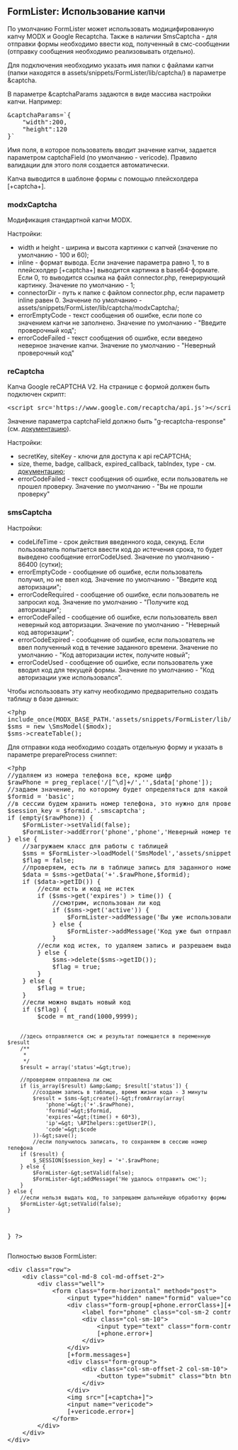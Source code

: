
<meta http-equiv="Content-Type" content="text/html; charset=utf-8">
<h2>FormLister: Использование капчи</h2>

<p>По умолчанию FormLister может использовать модицифированную капчу MODX и Google Recaptcha. Также в наличии SmsCaptcha - для отправки формы необходимо ввести код, полученный в смс-сообщении (отправку сообщения необходимо реализовывать отдельно).</p>
<p>Для подключения необходимо указать имя папки с файлами капчи (папки находятся в assets/snippets/FormLister/lib/captcha/) в параметре &amp;captcha.</p>
<p>В параметре &amp;captchaParams задаются в виде массива настройки капчи. Например:</p>
<pre class="brush: html;">&amp;captchaParams=`{
	"width":200,
	"height":120
}`</pre>
<p>Имя поля, в которое пользователь вводит значение капчи, задается параметром captchaField (по умолчанию - vericode). Правило валидации для этого поля создается автоматически.</p>
<p>Капча выводится в шаблоне формы с помощью плейсхолдера [+captcha+].</p>
<h3 class="sub-header text-bold">modxCaptcha</h3>
<p>Модификация стандартной капчи MODX.</p>
<p>Настройки:</p>
<ul>
<li>width и height - ширина и высота картинки с капчей (значение по умолчанию - 100 и 60);</li>
<li>inline - формат вывода. Если значение параметра равно 1, то в плейсхолдер [+captcha+] выводится картинка в base64-формате. Если 0, то выводится ссылка на файл connector.php, генерирующий картинку. Значение по умолчанию - 1;</li>
<li>connectorDir - путь к папке с файлом connector.php, если параметр inline равен 0. Значение по умолчанию - assets/snippets/FormLister/lib/captcha/modxCaptcha/;</li>
<li>errorEmptyCode - текст сообщения об ошибке, если поле со значением капчи не заполнено. Значение по умолчанию - "Введите проверочный код";</li>
<li>errorCodeFailed - текст сообщения об ошибке, если введено неверное значение капчи. Значение по умолчанию - "Неверный проверочный код" </li>
</ul>
<h3 class="sub-header text-bold">reCaptcha</h3>
<p>Капча Google reCAPTCHA V2. На странице с формой должен быть подключен скрипт:</p>
<pre class="brush: html;">&lt;script src='https://www.google.com/recaptcha/api.js'&gt;&lt;/script&gt;</pre>
<p>Значение параметра captchaField должно быть "g-recaptcha-response" (см. <a href="https://developers.google.com/recaptcha/docs/verify" rel="nofollow" taget="_blank">документацию</a>). </p>
<p>Настройки:</p>
<ul>
<li>secretKey, siteKey - ключи для доступа к api reCAPTCHA; </li>
<li>size, theme, badge, callback, expired_callback, tabIndex, type - см. <a href="https://developers.google.com/recaptcha/docs/display#render_param" rel="nofollow" taget="_blank">документацию</a>;</li>
<li>errorCodeFailed - текст сообщения об ошибке, если пользователь не прошел проверку. Значение по умолчанию - "Вы не прошли проверку"</li>
</ul>
<h3 class="sub-header text-bold">smsCaptcha</h3>
<p>Настройки: </p>
<ul>
<li>codeLifeTime - срок действия введенного кода, секунд. Если пользователь попытается ввести код до истечения срока, то будет выведено сообщение errorCodeUsed. Значение по умолчанию - 86400 (сутки);</li>
<li>errorEmptyCode - сообщение об ошибке, если пользователь получил, но не ввел код. Значение по умолчанию - "Введите код авторизации"; </li>
<li>errorCodeRequired - сообщение об ошибке, если пользователь не запросил код. Значение по умолчанию - "Получите код авторизации"; </li>
<li>errorCodeFailed - сообщение об ошибке, если пользователь ввел неверный код авторизации. Значение по умолчанию - "Неверный код авторизации";</li>
<li>errorCodeExpired - сообщение об ошибке, если пользователь не ввел полученный код в течение заданного времени. Значение по умолчанию - "Код авторизации истек, получите новый"; </li>
<li>errorCodeUsed - сообщение об ошибке, если пользователь уже вводил код для текущей формы. Значение по умолчанию - "Код авторизации уже использовался".</li>
</ul>
<p>Чтобы использовать эту капчу необходимо предварительно создать таблицу в базе данных:</p>
<pre class="brush: php;">&lt;?php
include_once(MODX_BASE_PATH.'assets/snippets/FormLister/lib/captcha/smsCaptcha/model.php');
$sms = new \SmsModel($modx);
$sms-&gt;createTable();</pre>
<p>Для отправки кода необходимо создать отдельную форму и указать в параметре prepareProcess сниппет:</p>
<pre class="brush: php;">&lt;?php
//удаляем из номера телефона все, кроме цифр
$rawPhone = preg_replace('/[^\d]+/','',$data['phone']);
//задаем значение, по которому будет определяться для какой формы генерируется код
$formid = 'basic';
//в сессии будем хранить номер телефона, это нужно для проверки кода в основной форме, потом его можно использовать в каких-то целях, например убрать из основной формы поле для ввода телефона, а в письме использовать телефон из сессии
$session_key = $formid.'.smscaptcha';
if (empty($rawPhone)) {
	$FormLister-&gt;setValid(false);
	$FormLister-&gt;addError('phone','phone','Неверный номер телефона');   
} else {
	//загружаем класс для работы с таблицей
	$sms = $FormLister-&gt;loadModel('SmsModel','assets/snippets/FormLister/lib/captcha/smsCaptcha/model.php');
	$flag = false;
	//проверяем, есть ли в таблице запись для заданного номера и идентификатора формы
	$data = $sms-&gt;getData('+'.$rawPhone,$formid);
	if ($data-&gt;getID()) {
		//если есть и код не истек
		if ($sms-&gt;get('expires') &gt; time()) {
			//смотрим, использован ли код
			if ($sms-&gt;get('active')) {
				$FormLister-&gt;addMessage('Вы уже использовали код.');
			} else {
				$FormLister-&gt;addMessage('Код уже был отправлен. Подождите несколько минут прежде чем запросить новый.');
			}
		//если код истек, то удаляем запись и разрешаем выдать новый
		} else {
			$sms-&gt;delete($sms-&gt;getID());
			$flag = true;
		}
	} else {
		$flag = true;
	}
	//если можно выдать новый код
	if ($flag) {
		$code = mt_rand(1000,9999);

		//здесь отправляется смс и результат помещается в переменную $result
		/** 
		 *  
		 */ 
		$result = array('status'=&gt;true);

		//проверяем отправлена ли смс
		if (is_array($result) &amp;&amp; $result['status']) {
			//создаем запись в таблице, время жизни кода - 3 минуты
			$result = $sms-&gt;create()-&gt;fromArray(array(
				'phone'=&gt;('+'.$rawPhone),
				'formid'=&gt;$formid,
				'expires'=&gt;(time() + 60*3),
				'ip'=&gt; \APIhelpers::getUserIP(),
				'code'=&gt;$code
			))-&gt;save(); 
			//если получилось записать, то сохраняем в сессию номер телефона
		if ($result) {
			$_SESSION[$session_key] = '+'.$rawPhone;
		} else {
			$FormLister-&gt;setValid(false);
			$FormLister-&gt;addMessage('Не удалось отправить смс');
		}
	} else {
		//если нельзя выдать код, то запрещаем дальнейшую обработку формы
		$FormLister-&gt;setValid(false);
	}
}
?&gt;</pre>
<p>Полностью вызов FormLister:</p>
<pre class="brush: html;">
&lt;div class="row"&gt;
	&lt;div class="col-md-8 col-md-offset-2"&gt;
		&lt;div class="well"&gt;
			&lt;form class="form-horizontal" method="post"&gt;
				&lt;input type="hidden" name="formid" value="code"&gt;
				&lt;div class="form-group[+phone.errorClass+][+phone.requiredClass+]"&gt;
					&lt;label for="phone" class="col-sm-2 control-label"&gt;* Телефон&lt;/label&gt;
					&lt;div class="col-sm-10"&gt;
						&lt;input type="text" class="form-control" placeholder="+375 29 123 45 67" name="phone" value="[+phone.value+]"&gt;
						[+phone.error+]
					&lt;/div&gt;
				&lt;/div&gt;
				[+form.messages+]
				&lt;div class="form-group"&gt;
					&lt;div class="col-sm-offset-2 col-sm-10"&gt;
						&lt;button type="submit" class="btn btn-primary"&gt;&lt;i class="glyphicon glyphicon-envelope"&gt;&lt;/i&gt; Отправить&lt;/button&gt;
					&lt;/div&gt;
				&lt;/div&gt;
				&lt;img src="[+captcha+]"&gt;
				&lt;input name="vericode"&gt;
				[+vericode.error+]
			&lt;/form&gt;
		&lt;/div&gt;
	&lt;/div&gt;
&lt;/div&gt;</pre>